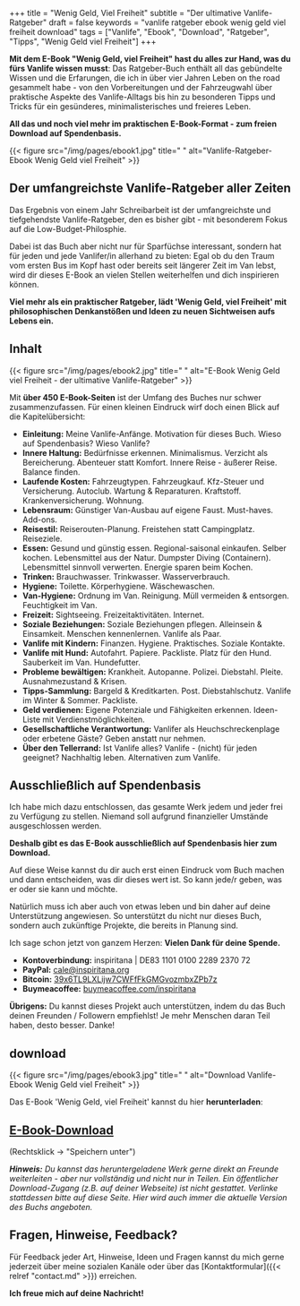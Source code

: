 +++
title = "Wenig Geld, Viel Freiheit"
subtitle = "Der ultimative Vanlife-Ratgeber"
draft = false
keywords = "vanlife ratgeber ebook wenig geld viel freiheit download"
tags = ["Vanlife", "Ebook", "Download", "Ratgeber", "Tipps", "Wenig Geld viel Freiheit"]
+++

**Mit dem E-Book "Wenig Geld, viel Freiheit" hast du alles zur Hand, was du fürs Vanlife wissen musst**: Das Ratgeber-Buch enthält all das gebündelte Wissen und die Erfarungen, die ich in über vier Jahren Leben on the road gesammelt habe - von den Vorbereitungen und der Fahrzeugwahl über praktische Aspekte des Vanlife-Alltags bis hin zu besonderen Tipps und Tricks für ein gesünderes, minimalisterisches und freieres Leben. 

**All das und noch viel mehr im praktischen E-Book-Format - zum freien Download auf Spendenbasis.**

{{< figure src="/img/pages/ebook1.jpg" title=" "
alt="Vanlife-Ratgeber-Ebook Wenig Geld viel Freiheit" >}}

## Der umfangreichste Vanlife-Ratgeber aller Zeiten

Das Ergebnis von einem Jahr Schreibarbeit ist der umfangreichste und tiefgehendste Vanlife-Ratgeber, den es bisher gibt - mit besonderem Fokus auf die Low-Budget-Philosphie. 

Dabei ist das Buch aber nicht nur für Sparfüchse interessant, sondern hat für jeden und jede Vanlifer/in allerhand zu bieten: Egal ob du den Traum vom ersten Bus im Kopf hast oder bereits seit längerer Zeit im Van lebst, wird dir dieses E-Book an vielen Stellen weiterhelfen und dich inspirieren können.

**Viel mehr als ein praktischer Ratgeber, lädt 'Wenig Geld, viel Freiheit' mit philosophischen Denkanstößen und Ideen zu neuen Sichtweisen aufs Lebens ein.**

## Inhalt

{{< figure src="/img/pages/ebook2.jpg" title=" "
alt="E-Book Wenig Geld viel Freiheit - der ultimative Vanlife-Ratgeber" >}}

Mit **über 450 E-Book-Seiten** ist der Umfang des Buches nur schwer zusammenzufassen. Für einen kleinen Eindruck wirf doch einen Blick auf die Kapitelübersicht:

+ **Einleitung:** Meine Vanlife-Anfänge. Motivation für dieses Buch. Wieso auf Spendenbasis? Wieso Vanlife?
+ **Innere Haltung:** Bedürfnisse erkennen. Minimalismus. Verzicht als Bereicherung. Abenteuer statt Komfort. Innere Reise - äußerer Reise. Balance finden.
+ **Laufende Kosten:** Fahrzeugtypen. Fahrzeugkauf. Kfz-Steuer und Versicherung. Autoclub. Wartung & Reparaturen. Kraftstoff. Krankenversicherung. Wohnung.
+ **Lebensraum:** Günstiger Van-Ausbau auf eigene Faust. Must-haves. Add-ons. 
+ **Reisestil:** Reiserouten-Planung. Freistehen statt Campingplatz. Reiseziele.
+ **Essen:** Gesund und günstig essen. Regional-saisonal einkaufen. Selber kochen. Lebensmittel aus der Natur. Dumpster Diving (Containern). Lebensmittel sinnvoll verwerten. Energie sparen beim Kochen.
+ **Trinken:** Brauchwasser. Trinkwasser. Wasserverbrauch.
+ **Hygiene:** Toilette. Körperhygiene. Wäschewaschen.
+ **Van-Hygiene:** Ordnung im Van. Reinigung. Müll vermeiden & entsorgen. Feuchtigkeit im Van.
+ **Freizeit:** Sightseeing. Freizeitaktivitäten. Internet.
+ **Soziale Beziehungen:** Soziale Beziehungen pflegen. Alleinsein & Einsamkeit. Menschen kennenlernen. Vanlife als Paar.
+ **Vanlife mit Kindern:** Finanzen. Hygiene. Praktisches. Soziale Kontakte.
+ **Vanlife mit Hund:** Autofahrt. Papiere. Packliste. Platz für den Hund. Sauberkeit im Van. Hundefutter. 
+ **Probleme bewältigen:** Krankheit. Autopanne. Polizei. Diebstahl. Pleite. Ausnahmezustand & Krisen.
+ **Tipps-Sammlung:** Bargeld & Kreditkarten. Post. Diebstahlschutz. Vanlife im Winter & Sommer. Packliste.
+ **Geld verdienen:** Eigene Potenziale und Fähigkeiten erkennen. Ideen-Liste mit Verdienstmöglichkeiten.
+ **Gesellschaftliche Verantwortung:** Vanlifer als Heuchschreckenplage oder erbetene Gäste? Geben anstatt nur nehmen.
+ **Über den Tellerrand:** Ist Vanlife alles? Vanlife - (nicht) für jeden geeignet? Nachhaltig leben. Alternativen zum Vanlife.



## Ausschließlich auf Spendenbasis

Ich habe mich dazu entschlossen, das gesamte Werk jedem und jeder frei zu Verfügung zu stellen. Niemand soll aufgrund finanzieller Umstände ausgeschlossen werden. 

**Deshalb gibt es das E-Book ausschließlich auf Spendenbasis hier zum Download.**

Auf diese Weise kannst du dir auch erst einen Eindruck vom Buch machen und dann entscheiden, was dir dieses wert ist. So kann jede/r geben, was er oder sie kann und möchte.

Natürlich muss ich aber auch von etwas leben und bin daher auf deine Unterstützung angewiesen. So unterstützt du nicht nur dieses Buch, sondern auch zukünftige Projekte, die bereits in Planung sind. 

Ich sage schon jetzt von ganzem Herzen: **Vielen Dank für deine Spende.**

+ **Kontoverbindung:** inspiritana | DE83 1101 0100 2289 2370 72
+ **PayPal:** [cale@inspiritana.org](https://www.paypal.com/donate/?hosted_button_id=CWJX8WDB7PM3U)
+ **Bitcoin:** [39x6TL9LXLijw7CWFfFkGMGvozmbxZPb7z](bitcoin:39x6TL9LXLijw7CWFfFkGMGvozmbxZPb7z)
+ **Buymeacoffee:** [buymeacoffee.com/inspiritana](https://www.buymeacoffee.com/inspiritana) 

**Übrigens:** Du kannst dieses Projekt auch unterstützen, indem du das Buch deinen Freunden / Followern empfiehlst! Je mehr Menschen daran Teil haben, desto besser. Danke!

## download

{{< figure src="/img/pages/ebook3.jpg" title=" "
alt="Download Vanlife-Ebook Wenig Geld viel Freiheit" >}}

Das E-Book 'Wenig Geld, viel Freiheit' kannst du hier **herunterladen**:


## [E-Book-Download](https://inspiritana.org/ebook/Wenig-Geld-viel-Freiheit_v1.0.pdf)
(Rechtsklick -> "Speichern unter")

***Hinweis:** Du kannst das heruntergeladene Werk gerne direkt an Freunde weiterleiten - aber nur vollständig und nicht nur in Teilen. Ein öffentlicher Download-Zugang (z.B. auf deiner Webseite) ist nicht gestattet. Verlinke stattdessen bitte auf diese Seite. Hier wird auch immer die aktuelle Version des Buchs angeboten.*


## Fragen, Hinweise, Feedback?

Für Feedback jeder Art, Hinweise, Ideen und Fragen kannst du mich gerne jederzeit über meine sozialen Kanäle oder über das [Kontaktformular]({{< relref "contact.md" >}}) erreichen. 

**Ich freue mich auf deine Nachricht!**